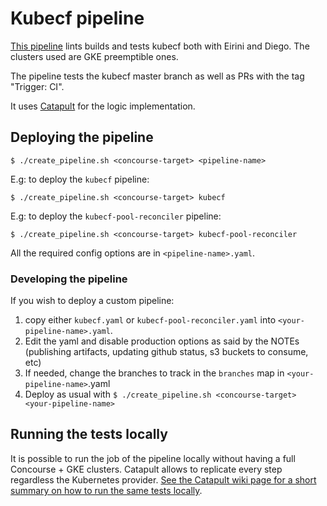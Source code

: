 # Kubecf pipeline

[This pipeline](https://concourse.suse.dev/teams/main/pipelines/kubecf) lints
builds and tests kubecf both with Eirini and Diego. The clusters used are
GKE preemptible ones.

The pipeline tests the kubecf master branch as well as PRs with the tag
"Trigger: CI".

It uses [Catapult](https://github.com/SUSE/catapult) for the logic implementation.

## Deploying the pipeline

    $ ./create_pipeline.sh <concourse-target> <pipeline-name>

E.g: to deploy the `kubecf` pipeline:

    $ ./create_pipeline.sh <concourse-target> kubecf

E.g: to deploy the `kubecf-pool-reconciler` pipeline:

    $ ./create_pipeline.sh <concourse-target> kubecf-pool-reconciler

All the required config options are in `<pipeline-name>.yaml`.

### Developing the pipeline

If you wish to deploy a custom pipeline:
1. copy either `kubecf.yaml` or `kubecf-pool-reconciler.yaml` into
   `<your-pipeline-name>.yaml`. 
2. Edit the yaml and disable production options as said by the NOTEs (publishing
   artifacts, updating github status, s3 buckets to consume, etc)
3. If needed, change the branches to track in the `branches` map in
   `<your-pipeline-name>`.yaml
4. Deploy as usual with `$ ./create_pipeline.sh <concourse-target> <your-pipeline-name>`



## Running the tests locally

It is possible to run the job of the pipeline locally without having a full
Concourse + GKE clusters.
Catapult allows to replicate every step regardless the Kubernetes provider.
[See the Catapult wiki page for a short summary on how to run the same tests
locally](https://github.com/SUSE/catapult/wiki/KubeCF-testing).
